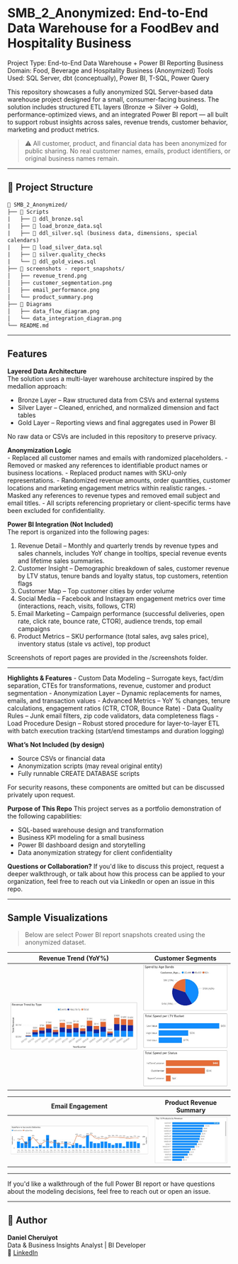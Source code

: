 
# SMB_2_Anonymized: End-to-End Data Warehouse for a FoodBev and Hospitality Business

Project Type: End-to-End Data Warehouse + Power BI Reporting
Business Domain: Food, Beverage and Hospitality Business (Anonymized)
Tools Used: SQL Server, dbt (conceptually), Power BI, T-SQL, Power Query

This repository showcases a fully anonymized SQL Server-based data warehouse project designed for a small, consumer-facing business. The solution includes structured ETL layers (Bronze → Silver → Gold), performance-optimized views, and an integrated Power BI report — all built to support robust insights across sales, revenue trends, customer behavior, marketing and product metrics.

> ⚠️ All customer, product, and financial data has been anonymized for public sharing. No real customer names, emails, product identifiers, or original business names remain.

---

## 📁 Project Structure

```
📂 SMB_2_Anonymized/
├── 📜 Scripts
|   ├── 📜 ddl_bronze.sql
|   ├── 📜 load_bronze_data.sql
|   ├── 📜 ddl_silver.sql (business data, dimensions, special calendars)
|   ├── 📜 load_silver_data.sql
|   ├── 📜 silver.quality_checks
|   └── 📜 ddl_gold_views.sql
├── 📸 screenshots - report_snapshots/
│   ├── revenue_trend.png
│   ├── customer_segmentation.png
│   ├── email_performance.png
│   └── product_summary.png
├── 📂 Diagrams
│   ├── data_flow_diagram.png
│   └── data_integration_diagram.png  
└── README.md
```

---

## Features

**Layered Data Architecture**  
The solution uses a multi-layer warehouse architecture inspired by the medallion approach:
 - Bronze Layer – Raw structured data from CSVs and external systems
 - Silver Layer – Cleaned, enriched, and normalized dimension and fact tables
 - Gold Layer – Reporting views and final aggregates used in Power BI

No raw data or CSVs are included in this repository to preserve privacy.

**Anonymization Logic**  
    - Replaced all customer names and emails with randomized placeholders.
    - Removed or masked any references to identifiable product names or business locations.
    - Replaced product names with SKU-only representations.
    - Randomized revenue amounts, order quantities, customer locations and marketing engagement metrics within realistic ranges.
    - Masked any references to revenue types and removed email subject and email titles.
    - All scripts referencing proprietary or client-specific terms have been excluded for confidentiality.

**Power BI Integration (Not Included)**  
  The report is organized into the following pages:

  1. Revenue Detail – Monthly and quarterly trends by revenue types and sales channels, includes YoY change in tooltips, special revenue events and lifetime sales summaries.
  2. Customer Insight – Demographic breakdown of sales, customer revenue by LTV status, tenure bands and loyalty status, top customers, retention flags
  3. Customer Map – Top customer cities by order volume
  4. Social Media – Facebook and Instagram engagement metrics over time (interactions, reach, visits, follows, CTR)
  5. Email Marketing – Campaign performance (successful deliveries, open rate, click rate, bounce rate, CTOR), audience trends, top email campaigns
  6. Product Metrics – SKU performance (total sales, avg sales price), inventory status (stale vs active), top product

Screenshots of report pages are provided in the /screenshots folder.

---
**Highlights & Features**
    - Custom Data Modeling – Surrogate keys, fact/dim separation, CTEs for transformations, revenue, customer and product segmentation
    - Anonymization Layer – Dynamic replacements for names, emails, and transaction values
    - Advanced Metrics – YoY % changes, tenure calculations, engagement ratios (CTR, CTOR, Bounce Rate)
    - Data Quality Rules – Junk email filters, zip code validators, data completeness flags
    - Load Procedure Design – Robust stored procedure for layer-to-layer ETL with batch execution tracking (start/end timestamps and duration logging)

**What’s Not Included (by design)**
- Source CSVs or financial data
- Anonymization scripts (may reveal original entity)
- Fully runnable CREATE DATABASE scripts
  
For security reasons, these components are omitted but can be discussed privately upon request.

**Purpose of This Repo**
This project serves as a portfolio demonstration of the following capabilities:

- SQL-based warehouse design and transformation
- Business KPI modeling for a small business
- Power BI dashboard design and storytelling
- Data anonymization strategy for client confidentiality

**Questions or Collaboration?**
If you'd like to discuss this project, request a deeper walkthrough, or talk about how this process can be applied to your organization, feel free to reach out via LinkedIn or open an issue in this repo.

---

## Sample Visualizations

> Below are select Power BI report snapshots created using the anonymized dataset.

| Revenue Trend (YoY%) | Customer Segments |
|----------------------|-------------------|
| ![](screenshots/revenue_trend_snapshot.jpg) | ![](screenshots/customer_segment_snapshot.jpg) |

| Email Engagement | Product Revenue Summary |
|------------------|-------------------------|
| ![](screenshots/email_engagement_snapshot.jpg) | ![](screenshots/prod_revenue_snapshot.jpg) |

---

If you'd like a walkthrough of the full Power BI report or have questions about the modeling decisions, feel free to reach out or open an issue.

---

## 🧠 Author

**Daniel Cheruiyot**  
Data & Business Insights Analyst | BI Developer  
📧 [LinkedIn](https://www.linkedin.com/in/cheruiyotdaniel)  
